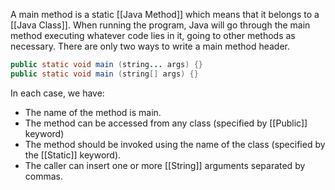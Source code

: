 A main method is a static [[Java Method]] which means that it belongs to a [[Java Class]]. When running the program, Java will go through the main method executing whatever code lies in it, going to other methods as necessary.
There are only two ways to write a main method header.
```java
public static void main (string... args) {}
public static void main (string[] args) {}
```
In each case, we have:
- The name of the method is main.
- The method can be accessed from any class (specified by [[Public]] keyword)
- The method should be invoked using the name of the class (specified by the [[Static]] keyword).
- The caller can insert one or more [[String]] arguments separated by commas. 